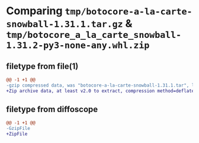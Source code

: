 # Comparing `tmp/botocore-a-la-carte-snowball-1.31.1.tar.gz` & `tmp/botocore_a_la_carte_snowball-1.31.2-py3-none-any.whl.zip`

## filetype from file(1)

```diff
@@ -1 +1 @@
-gzip compressed data, was "botocore-a-la-carte-snowball-1.31.1.tar", last modified: Sat Jul  8 01:42:39 2023, max compression
+Zip archive data, at least v2.0 to extract, compression method=deflate
```

## filetype from diffoscope

```diff
@@ -1 +1 @@
-GzipFile
+ZipFile
```

